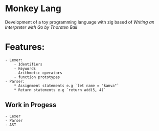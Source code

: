 # Monkey Lang

Development of a toy programming language with zig based of *Writing an Interpreter with Go by Thorsten Ball*

# Features:
    - Lexer:
        - Identifiers
        - Keywords
        - Arithmetic operators
        - function prototypes
    - Parser:
        * Assignment statements e.g `let name = "kamva"`
        * Return statements e.g `return add(5, 4)`


## Work in Progess
    - Lexer
    - Parser
    - AST

